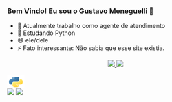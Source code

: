 ### Bem Vindo! Eu sou o Gustavo Meneguelli 👋



- 🔭 Atualmente trabalho como agente de atendimento
- 🌱 Estudando Python
- 😄 ele/dele
- ⚡ Fato interessante: Não sabia que esse site existia.


<div align="center">
  <a href="https://github.com/GustavoMeneguelli">
  <img height="180em" src="https://github-readme-stats.vercel.app/api?username=gustavomeneguelli&show_icons=true&theme=dark&include_all_commits=true&count_private=true"/>
  <img height="180em" src="https://github-readme-stats.vercel.app/api/top-langs/?username=gustavomeneguelli&layout=compact&langs_count=7&theme=dark"/>
</div>

<div style="display: inline_block"><br>
  <img align="center" alt="Rafa-Python" height="30" width="40" src="https://raw.githubusercontent.com/devicons/devicon/master/icons/python/python-original.svg">
</div>

<div> 
  <a href="https://www.instagram.com/gusta_meneguelli/" target="_blank"><img src="https://img.shields.io/badge/-Instagram-%23E4405F?style=for-the-badge&logo=instagram&logoColor=white" target="_blank"></a>
  <a href="https://www.linkedin.com/in/gustavo-meneguelli-a0799a1b4/" target="_blank"><img src="https://img.shields.io/badge/-LinkedIn-%230077B5?style=for-the-badge&logo=linkedin&logoColor=white" target="_blank"></a> 
 
